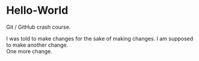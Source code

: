 # Hello-World
Git / GitHub crash course. 

I was told to make changes for the sake of making changes.
I am supposed to make another change.  
One more change.
